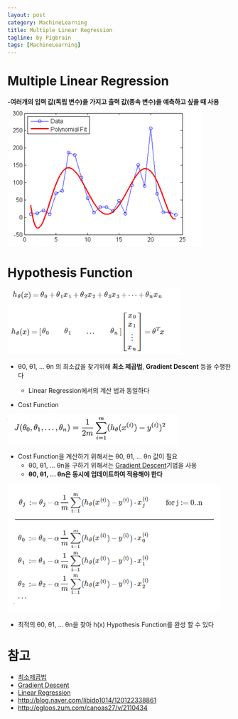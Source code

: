 ```yaml
---
layout: post
category: MachineLearning
title: Multiple Linear Regression
tagline: by Pigbrain
tags: [MachineLearning]
---
```


<!--more-->

# Multiple Linear Regression    

**-여러개의 입력 값(독립 변수)을 가지고 출력 값(종속 변수)을 예측하고 싶을 때 사용**  
<img src="/assets/themes/Snail/img/MachineLearning/MultipleLinearRegression/multipleLinearRegression.png" alt="">  


# Hypothesis Function  

<img src="/assets/themes/Snail/img/MachineLearning/MultipleLinearRegression/hypothesisFunction.png" alt="">  

* θ0, θ1, ... θn 의 최소값을 찾기위해 **최소 제곱법**, **Gradient Descent** 등을 수행한다  
	* Linear Regression에서의 계산 법과 동일하다

* Cost Function
<img src="/assets/themes/Snail/img/MachineLearning/MultipleLinearRegression/costFunction.png" alt="">  

* Cost Function을 계산하기 위해서는 θ0, θ1, ... θn 값이 필요
	* θ0, θ1, ... θn을 구하기 위해서는 [Gradient Descent](http://pigbrain.github.io/machinelearning/2015/07/19/GradientDescent_on_MachineLearning/)기법을 사용
	* **θ0, θ1, ... θn은 동시에 업데이트하여 적용해야 한다**  
<img src="/assets/themes/Snail/img/MachineLearning/MultipleLinearRegression/gradient_descent.png" alt="">  

* 최적의 θ0, θ1, ... θn을 찾아 h(x) Hypothesis Function를 완성 할 수 있다

# 참고  
* [최소제곱법](http://pigbrain.github.io/math/2015/07/19/MethodOfLeastSquares_on_Math/)
* [Gradient Descent](http://pigbrain.github.io/machinelearning/2015/07/19/GradientDescent_on_MachineLearning/)
* [Linear Regression](http://pigbrain.github.io/machinelearning/2015/07/20/LinearRegression_on_MachineLearning/)
* http://blog.naver.com/libido1014/120122338861  
* http://egloos.zum.com/canoas27/v/2110434